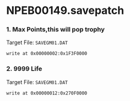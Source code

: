 # NPEB00149.savepatch

### 1. Max Points,this will pop trophy

Target File: `SAVEGM01.DAT`

```
write at 0x00000002:0x1F3F0000
```

### 2. 9999 Life

Target File: `SAVEGM01.DAT`

```
write at 0x00000012:0x270F0000
```

